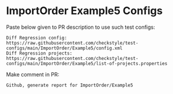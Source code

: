 # ImportOrder Example5 Configs
Paste below given to PR description to use such test configs:
```
Diff Regression config: https://raw.githubusercontent.com/checkstyle/test-configs/main/ImportOrder/Example5/config.xml
Diff Regression projects: https://raw.githubusercontent.com/checkstyle/test-configs/main/ImportOrder/Example5/list-of-projects.properties
```
Make comment in PR:
```
Github, generate report for ImportOrder/Example5
```
